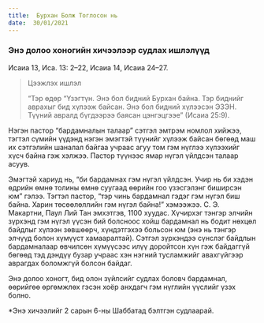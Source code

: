 ```yaml
---
title:  Бурхан Болж Тоглосон нь
date:  30/01/2021
---
```


### Энэ долоо хоногийн хичээлээр судлах ишлэлүүд
Исаиа 13, Иса. 13: 2–22, Исаиа 14, Исаиа 24–27.

> <p>Цээжлэх ишлэл</p>
> “Тэр өдөр “Үзэгтүн. Энэ бол бидний Бурхан байна. Тэр биднийг аврахыг бид хүлээж байсан. Энэ бол бидний хүлээсэн ЭЗЭН. Түүний авралд бүгдээрээ баясан цэнгэцгээе” (Исаиа 25:9).

Нэгэн пастор “бардамналын талаар” сэтгэл эмтрэм номлол хийжээ, тэгтэл сүмийн үүдэнд нэгэн эмэгтэй түүнийг хүлээж байсан бөгөөд маш их сэтгэлийн шаналал байгаа учраас агуу том гэм нүглээ хүлээхийг хүсч байна гэж хэлжээ. Пастор түүнээс ямар нүгэл үйлдсэн талаар асуув.

Эмэгтэй хариуд нь, “би бардамнах гэм нүгэл үйлдсэн. Учир нь би хэдэн өдрийн өмнө толины өмнө суугаад өөрийн гоо үзэсгэлэнг биширсэн юм” гэлээ. Тэгтэл пастор, “тэр чинь бардамнал гэдэг гэм нүгэл биш байна. Харин төсөөлөллийн гэм нүгэл байна!” хэмээжээ. С. Э. Макартни, Паул Лий Тан эмхэтгэв,  1100 хуудас. Хүчирхэг тэнгэр элчийн зүрхэнд гэм нүгэл үүсэн бий болсноос хойш бардамнал нь бодит нөхцөл байдлыг хүлээн зөвшөөрч, хүндэтгэхээ больсон юм (энэ нь тэнгэр элчүүд болон хүмүүст хамааралтай). Сэтгэл зүрхэндээ сүнслэг байдлын бардамналаар өвчилсөн хүмүүсээс илүү доройтсон хүн гэж байдаггүй бөгөөд тэд дэндүү бузар учраас хэн нэгний тусламжийг авахгүйгээр аврагдах боломжгүй болсон байдаг.

Энэ долоо хоногт, бид олон зүйлсийг судлах боловч бардамнал, өөрийгөө өргөмжлөх гэсэн хоёр анхдагч гэм нүглийн үүслийг үзэх болно.

*Энэ хичээлийг 2 сарын 6-ны Шаббатад бэлтгэн судлаарай.